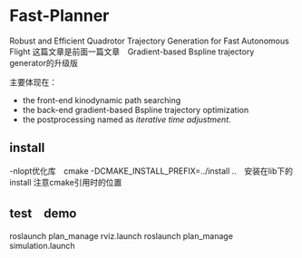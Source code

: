# Fast-Planner

Robust and Efficient Quadrotor Trajectory Generation for Fast Autonomous Flight
这篇文章是前面一篇文章　Gradient-based Bspline trajectory　generator的升级版


主要体现在：
- the front-end kinodynamic path searching
- the back-end gradient-based Bspline trajectory optimization
- the postprocessing named as _iterative time adjustment_.



## install 

-nlopt优化库　cmake -DCMAKE_INSTALL_PREFIX=../install ..　安装在lib下的install 注意cmake引用时的位置


## test　demo


roslaunch plan_manage rviz.launch
roslaunch plan_manage simulation.launch

